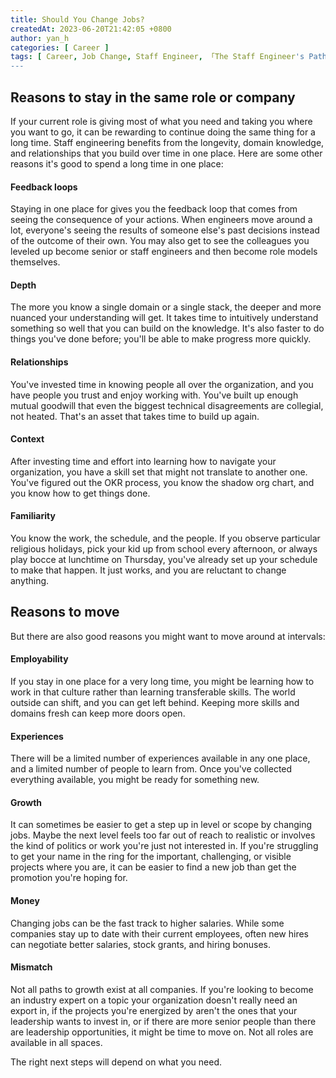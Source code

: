 ```yaml
---
title: Should You Change Jobs?
createdAt: 2023-06-20T21:42:05 +0800
author: yan_h
categories: [ Career ]
tags: [ Career, Job Change, Staff Engineer, 「The Staff Engineer's Path」 ]
---
```


## Reasons to stay in the same role or company

If your current role is giving most of what you need and taking you where you want to go,
it can be rewarding to continue doing the same thing for a long time. Staff engineering benefits
from the longevity, domain knowledge, and relationships that you build over time in one place.
Here are some other reasons it's good to spend a long time in one place:

#### Feedback loops

Staying in one place for gives you the feedback loop that comes from seeing the consequence of your actions.
When engineers move around a lot, everyone's seeing the results of someone else's past decisions instead of the outcome
of their own.
You may also get to see the colleagues you leveled up become senior or staff engineers and then become role models
themselves.

#### Depth

The more you know a single domain or a single stack, the deeper and more nuanced your understanding will get.
It takes time to intuitively understand something so well that you can build on the knowledge. It's also faster to do
things you've done before; you'll be able to make progress more quickly.

#### Relationships

You've invested time in knowing people all over the organization, and you have people you trust and enjoy working with.
You've built up enough mutual goodwill that even the biggest technical disagreements are collegial, not heated.
That's an asset that takes time to build up again.

#### Context

After investing time and effort into learning how to navigate your organization, you have a skill set that might not
translate to another one. You've figured out the OKR process, you know the shadow org chart, and you know how to get
things done.

#### Familiarity

You know the work, the schedule, and the people. If you observe particular religious holidays, pick your kid up from
school every afternoon, or always play bocce at lunchtime on Thursday, you've already set up your schedule to make
that happen. It just works, and you are reluctant to change anything.

## Reasons to move

But there are also good reasons you might want to move around at intervals:

#### Employability

If you stay in one place for a very long time, you might be learning how to work in that culture rather than learning
transferable skills. The world outside can shift, and you can get left behind. Keeping more skills and domains fresh can
keep more doors open.

#### Experiences

There will be a limited number of experiences available in any one place, and a limited number of people to learn from.
Once you've collected everything available, you might be ready for something new.

#### Growth

It can sometimes be easier to get a step up in level or scope by changing jobs. Maybe the next level feels too far out
of reach to realistic or involves the kind of politics or work you're just not interested in. If you're struggling to
get your name in the ring for the important, challenging, or visible projects where you are, it can be easier to find
a new job than get the promotion you're hoping for.

#### Money

Changing jobs can be the fast track to higher salaries. While some companies stay up to date with their current
employees, often new hires can negotiate better salaries, stock grants, and hiring bonuses.

#### Mismatch

Not all paths to growth exist at all companies. If you're looking to become an industry expert on a topic your
organization doesn't really need an export in, if the projects you're energized by aren't the ones that your leadership
wants to invest in, or if there are more senior people than there are leadership opportunities, it might be time to
move on. Not all roles are available in all spaces.

The right next steps will depend on what you need. 


